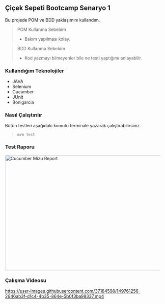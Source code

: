 ## Çiçek Sepeti Bootcamp Senaryo 1

Bu projede POM ve BDD yaklaşımını kullandım.

> POM Kullanma Sebebim
>
>- Bakım yapılması kolay.

> BDD Kullanma Sebebim
>
>- Kod yazmayı bilmeyenler bile ne testi yaptığımı anlayabilir. 


### Kullandığım Teknolojiler

- JAVA
- Selenium
- Cucumber
- JUnit
- Bonigarcia

### Nasıl Çalıştırılır

Bütün testleri aşağıdaki komutu terminale yazarak çalıştırabilirsiniz.

> ` mvn test `

### Test Raporu

<img src="https://user-images.githubusercontent.com/37184598/149763134-ab50dc08-486b-4bd6-90a9-bc79ac35f432.png" alt="Cucumber Mizu Report" width="550" height="375">

### Çalışma Videosu

https://user-images.githubusercontent.com/37184598/149761256-2646ab3f-d1c4-4b35-864e-5b0f3ba98337.mp4
